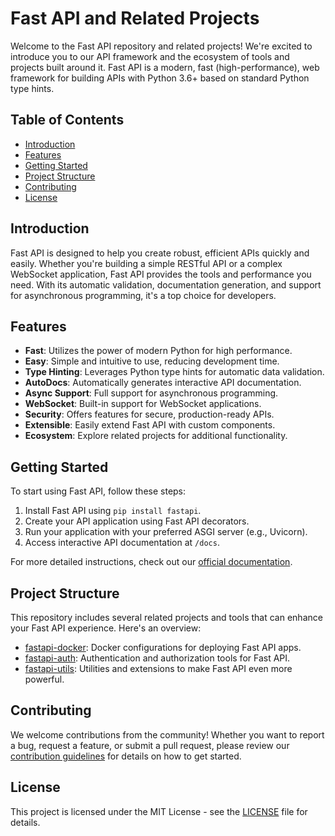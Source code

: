 # Fast API and Related Projects

Welcome to the Fast API repository and related projects! We're excited to introduce you to our API framework and the ecosystem of tools and projects built around it. Fast API is a modern, fast (high-performance), web framework for building APIs with Python 3.6+ based on standard Python type hints.

## Table of Contents

- [Introduction](#introduction)
- [Features](#features)
- [Getting Started](#getting-started)
- [Project Structure](#project-structure)
- [Contributing](#contributing)
- [License](#license)

## Introduction

Fast API is designed to help you create robust, efficient APIs quickly and easily. Whether you're building a simple RESTful API or a complex WebSocket application, Fast API provides the tools and performance you need. With its automatic validation, documentation generation, and support for asynchronous programming, it's a top choice for developers.

## Features

- **Fast**: Utilizes the power of modern Python for high performance.
- **Easy**: Simple and intuitive to use, reducing development time.
- **Type Hinting**: Leverages Python type hints for automatic data validation.
- **AutoDocs**: Automatically generates interactive API documentation.
- **Async Support**: Full support for asynchronous programming.
- **WebSocket**: Built-in support for WebSocket applications.
- **Security**: Offers features for secure, production-ready APIs.
- **Extensible**: Easily extend Fast API with custom components.
- **Ecosystem**: Explore related projects for additional functionality.

## Getting Started

To start using Fast API, follow these steps:

1. Install Fast API using `pip install fastapi`.
2. Create your API application using Fast API decorators.
3. Run your application with your preferred ASGI server (e.g., Uvicorn).
4. Access interactive API documentation at `/docs`.

For more detailed instructions, check out our [official documentation](https://fastapi.tiangolo.com).

## Project Structure

This repository includes several related projects and tools that can enhance your Fast API experience. Here's an overview:

- [fastapi-docker](https://github.com/yourorg/fastapi-docker): Docker configurations for deploying Fast API apps.
- [fastapi-auth](https://github.com/yourorg/fastapi-auth): Authentication and authorization tools for Fast API.
- [fastapi-utils](https://github.com/yourorg/fastapi-utils): Utilities and extensions to make Fast API even more powerful.

## Contributing

We welcome contributions from the community! Whether you want to report a bug, request a feature, or submit a pull request, please review our [contribution guidelines](CONTRIBUTING.md) for details on how to get started.

## License

This project is licensed under the MIT License - see the [LICENSE](LICENSE) file for details.
